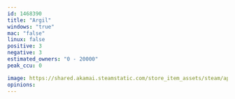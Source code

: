 ```yaml
---
id: 1468390
title: "Argil"
windows: "true"
mac: "false"
linux: false
positive: 3
negative: 3
estimated_owners: "0 - 20000"
peak_ccu: 0

image: https://shared.akamai.steamstatic.com/store_item_assets/steam/apps/1468390/header.jpg?t=1624987248
opinions:
---
```


